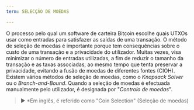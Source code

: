 ```yaml
---
term: SELECÇÃO DE MOEDAS

---
```

O processo pelo qual um software de carteira Bitcoin escolhe quais UTXOs usar como entradas para satisfazer as saídas de uma transação. O método de seleção de moedas é importante porque tem consequências sobre o custo de uma transação e a privacidade do utilizador. Muitas vezes, visa minimizar o número de entradas utilizadas, a fim de reduzir o tamanho da transação e as taxas associadas, ao mesmo tempo que tenta preservar a privacidade, evitando a fusão de moedas de diferentes fontes (CIOH). Existem vários métodos de seleção de moedas, como o *Knapsack Solver* ou o *Branch-and-Bound*. Quando a seleção de moedas é efectuada manualmente pelo utilizador, é designada por "*Controlo de moedas*".

> ► *Em inglês, é referido como "Coin Selection" (Seleção de moedas)